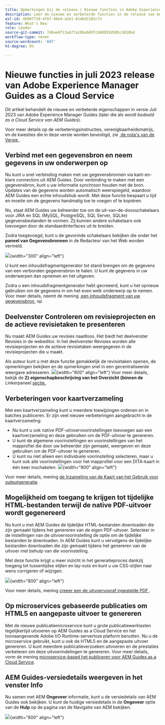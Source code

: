 ```yaml
---
title: Opmerkingen bij de release | Nieuwe functies in Adobe Experience Manager Guides, release juli 2023
description: Leer de nieuwe en verbeterde functies in de release van Adobe Experience Manager Guides as a Cloud Service van juli 2023
exl-id: 4b907729-4fbf-48ed-a2e1-014bd1101c73
feature: What's New
role: Leader
source-git-commit: 7d0ae0f13ab77a10beb89fcb0d8592b05c3828bd
workflow-type: tm+mt
source-wordcount: '687'
ht-degree: 0%

---
```


# Nieuwe functies in juli 2023 release van Adobe Experience Manager Guides as a Cloud Service

Dit artikel behandelt de nieuwe en verbeterde eigenschappen in versie Juli 2023 van Adobe Experience Manager Guides (later die als *wordt bedoeld as a Cloud Service van AEM Guides*).

Voor meer details op de verbeteringsinstructies, verenigbaarheidsmatrijs, en de kwesties die in deze versie worden bevestigd, zie [&#x200B; de nota&#39;s van de Versie &#x200B;](release-notes-2023-7-0.md).

## Verbind met een gegevensbron en neem gegevens in uw onderwerpen op

Nu kunt u snel verbinding maken met uw gegevensbronnen via kant-en-klare connectors uit AEM Guides. Door verbinding te maken met een gegevensbron, kunt u uw informatie synchroon houden met de bron. Updates van de gegevens worden automatisch weerspiegeld, waardoor AEM Guides een echte inhoudshub wordt. Met deze functie bespaart u tijd en moeite om de gegevens handmatig toe te voegen of te kopiëren.

Nu, staat AEM Guides uw beheerder toe om de uit-van-de-doosschakelaars voor JIRA en SQL (MySQL, PostgreSQL, SQL Server, SQLite) gegevensbestanden te vormen. Zij kunnen andere schakelaars ook toevoegen door de standaardinterfaces uit te breiden.

Zodra toegevoegd, kunt u de gevormde schakelaars bekijken die onder het **paneel van Gegevensbronnen** in de Redacteur van het Web worden vermeld.

![](assets/code-snippet-generator.png){width="300" align="left"}

U kunt een inhoudsfragmentgenerator tot stand brengen om de gegevens van een verbonden gegevensbron te halen. U kunt de gegevens in uw onderwerpen dan opnemen en het uitgeven.

Zodra u een inhoudsfragmentgenerator hebt gecreeerd, kunt u het opnieuw gebruiken om de gegevens in om het even welk onderwerp op te nemen. Voor meer details, neemt de mening [&#x200B; een inhoudsfragment van uw gegevensbron &#x200B;](../user-guide/web-editor-content-snippet.md) op.



## Deelvenster Controleren om revisieprojecten en de actieve revisietaken te presenteren

Nu maakt AEM Guides uw revisies naadloos. Het biedt het deelvenster Revisies in de webeditor. In het deelvenster Revisies worden alle revisieprojecten en de actieve revisietaken weergegeven in de revisieprojecten die u maakt.

Als auteur kunt u met deze functie gemakkelijk de revisietaken openen, de opmerkingen bekijken en de opmerkingen snel in een gecentraliseerde weergave adresseren.
![](assets/active-review-task-comments.png){width="800" align="left"}
Voor meer details, bekijk de **2&rbrace; eigenschapbeschrijving van het Overzicht &lbrace;binnen de** Linkerpaneel [&#x200B; sectie.](../user-guide/web-editor-features.md#id2051EA0M0HS)


## Verbeteringen voor kaartverzameling

Met een kaartverzameling kunt u meerdere toewijzingen ordenen en in batches publiceren. Er zijn veel nieuwe verbeteringen aangebracht in de kaartverzameling:

- Nu kunt u ook native PDF-uitvoervoorinstellingen toevoegen aan een kaartverzameling en deze gebruiken om de PDF-uitvoer te genereren.
- U kunt de algemene voorinstellingen en voorinstellingen van het mapprofiel die door uw beheerder zijn gemaakt, weergeven en deze gebruiken om de PDF-uitvoer te genereren.
- U kunt nu niet alleen een individuele voorinstelling selecteren, maar u kunt ook alle voorinstellingen voor het mapprofiel voor een DITA-kaart in één keer inschakelen.
  ![](assets/edit-map-collection.png){width="800" align="left"}

Voor meer details, mening [&#x200B; de Inzameling van de Kaart van het Gebruik voor outputgeneratie &#x200B;](../user-guide/generate-output-use-map-collection-output-generation.md).

## Mogelijkheid om toegang te krijgen tot tijdelijke HTML-bestanden terwijl de native PDF-uitvoer wordt gegenereerd

Nu kunt u met AEM Guides de tijdelijke HTML-bestanden downloaden die zijn gemaakt tijdens het genereren van de eigen PDF-uitvoer. Selecteer in de instellingen van de uitvoervoorinstelling de optie om de tijdelijke bestanden te downloaden.  In AEM Guides kunt u vervolgens de tijdelijke bestanden downloaden die zijn gemaakt tijdens het genereren van de uitvoer met behulp van die voorinstelling.

Met deze functie krijgt u meer inzicht in het generatieproces dankzij toegang tot tussentijdse stijlen en lay-outs en kunt u uw CSS-stijlen naar wens corrigeren of wijzigen.

![](assets/native-pdf-advanced-settings.png){width="800" align="left"}

Voor meer details, mening [&#x200B; creeer een de uitvoervooraf ingestelde PDF &#x200B;](../web-editor/native-pdf-web-editor.md#create-output-preset).

## Op microservices gebaseerde publicaties om HTML5 en aangepaste uitvoer te genereren

Met de nieuwe publicatiemicroservice kunt u grote publicatiewerklasten tegelijkertijd uitvoeren op AEM Guides as a Cloud Service en het toonaangevende Adobe I/O Runtime-serverloze platform benutten. Nu u de microservice gebruikt, kunt u ook de HTML5 en de aangepaste uitvoer genereren.
U kunt meerdere publicatieverzoeken uitvoeren en de prestaties verbeteren om deze uitvoerindelingen te genereren.
Voor meer details, vorm de mening [&#x200B; microservice-based het publiceren voor AEM Guides as a Cloud Service &#x200B;](../knowledge-base/publishing/configure-microservices.md).

## AEM Guides-versiedetails weergeven in het venster Info

Nu samen met AEM **Ongeveer** informatie, kunt u de versiedetails van AEM Guides ook bekijken. U kunt de huidige versiedetails in de **Ongeveer** optie van de **Hulp** op de pagina van de Navigatie van AEM bekijken.

![](assets/about-aem-help.png){width="800" align="left"}
